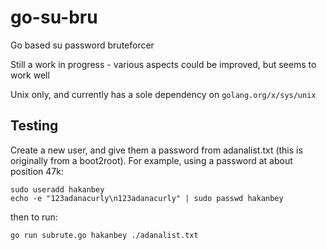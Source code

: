 # go-su-bru

Go based su password bruteforcer

Still a work in progress - various aspects could be improved, but seems to work well

Unix only, and currently has a sole dependency on `golang.org/x/sys/unix`

## Testing

Create a new user, and give them a password from adanalist.txt (this is originally from a boot2root). For example, using a password at about position 47k:

```
sudo useradd hakanbey
echo -e "123adanacurly\n123adanacurly" | sudo passwd hakanbey
```

then to run:

`go run subrute.go hakanbey ./adanalist.txt`

